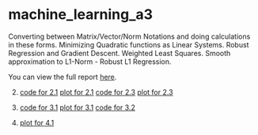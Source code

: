 # machine_learning_a3
Converting between Matrix/Vector/Norm Notations and doing calculations in these forms. Minimizing Quadratic functions as Linear Systems. Robust Regression and Gradient Descent.  Weighted Least Squares. Smooth approximation to L1-Norm - Robust L1 Regression.

You can view the full report [here](doc/a3.pdf).

2. [code for 2.1](code/linear_model.py) [plot for 2.1](figs/least_squares_outliers_weighted.pdf)
[code for 2.3](code/linear_model.py) [plot for 2.3](figs/least_squares_robust.pdf)

3. [code for 3.1](code/linear_model.py) [plot for 3.1](figs/least_squares_bias.pdf)
[code for 3.2](code/linear_model.py)

4. [plot for 4.1](figs/least_squares_rbf_good.pdf)
